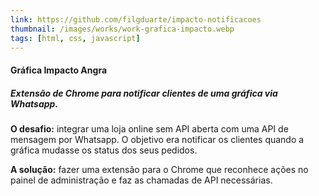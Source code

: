 ```yaml
---
link: https://github.com/filgduarte/impacto-notificacoes
thumbnail: /images/works/work-grafica-impacto.webp
tags: [html, css, javascript]
---
```

#### Gráfica Impacto Angra
##### Extensão de Chrome para notificar clientes de uma gráfica via Whatsapp.
**O desafio:** integrar uma loja online sem API aberta com uma API de mensagem por Whatsapp. O objetivo era notificar os clientes quando a gráfica mudasse os status dos seus pedidos.

**A solução:** fazer uma extensão para o Chrome que reconhece ações no painel de administração e faz as chamadas de API necessárias.